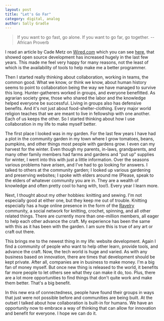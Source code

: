 ```yaml
---
layout: post
title: "Let's Go Far"
category: digital, analog
author: Sally Gradle
---
```

>If you want to go fast, go alone. If you want to go far, go together. --African Proverb

I read an article by Cade Metz on [Wired.com](http://www.wired.com) which you can see [here](http://www.wired.com/2015/08/github-data-shows-changing-software-landscape/), that showed open source development has increased hugely in the last few years. This made me feel very happy for many reasons, not the least of which is the availability of tools to help make me a better programmer.

Then I started really thinking about collaboration, working in teams, the common good. What we know, or think we know, about human history seems to point to collaboration being the way we have managed to survive this long. Hunter-gatherers worked in groups, and everyone benefitted. As agrarian society grew, those who shared the labor and the knowledge helped everyone be successful. Living in groups also has defensive benefits. And it's not just about food-shelter-clothing. Every major world religion teaches that we are meant to live in fellowship with one another. Each of us keeps the other. So I started thinking about how I use collaboration in my life to make myself better. 

The first place I looked was in my garden. For the last few years I have had a plot in the community garden in my town where I grow tomatoes, beans, pumpkins, and other things most people with gardens grow. I even can my harvest for the winter. Even though my parents, in-laws, grandparents, and many other family members had farms and gardens and "put up" supplies for winter, I went into this with just a little information. Over the seasons various problems have arisen, and I've had to go looking for answers. I talked to others at the community garden; I looked up various gardening and preserving websites; I spoke with elders around me (Please, speak to the elders of whatever community you are in. They are a wealth of knowledge and often pretty cool to hang with, too!). Every year  I learn more. 

Next, I thought about my other hobbies: knitting and sewing. I'm not especially good at either one, but they keep me out of trouble. Knitting especially has a huge online presence in the form of the  [Ravelry](http://Ravelry.com) community, a social network for knitting, crochet, spinning, and all other related things. There are currently more than one-million members, all eager to help each other advance the craft. My experience has been the same with this as it has been with the garden. I am sure this is true of any art or craft out there. 

This brings me to the newest thing in my life: website development. Again I find a community of people who want to help other learn, provide tools, and advance the craft. Now, the tech world is huge and varied. As with any business based on innovation, there are times that development should be kept private. After all, companies are in business to make money. I'm a big fan of money myself. But once new thing is released to the world, it benefits far more people to let others see what they can make it do, too. Plus, there are a lot more opportunities to find things that don't quite work and make them better. That's a big benefit.

In this new era of connectedness, people have found their groups in ways that just were not possible before and communities are being built.  At the outset I talked about how collaboration is built-in for humans. We have an opportunity now to embrace a way of thinking that can allow for innovation and benefit for everyone. I hope we can do it.
